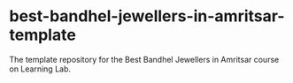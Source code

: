 # best-bandhel-jewellers-in-amritsar-template
The template repository for the Best Bandhel Jewellers in Amritsar course on Learning Lab.
